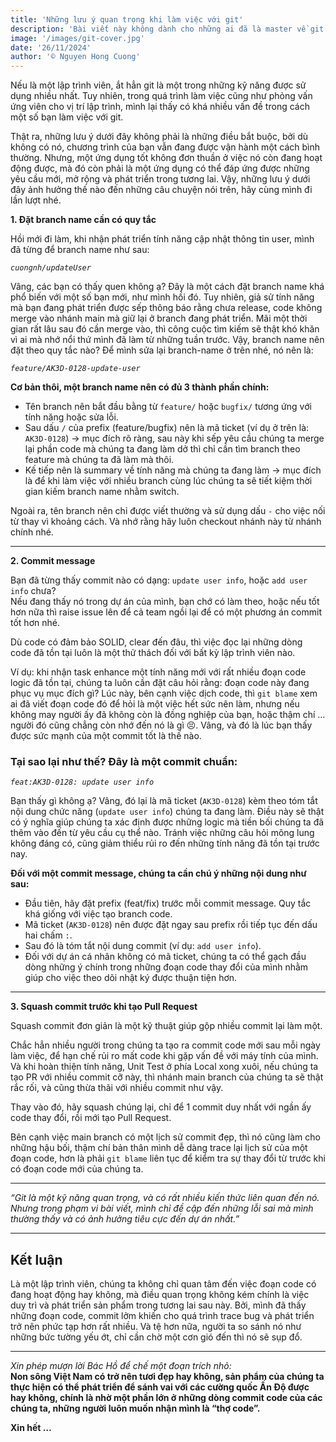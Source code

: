 ```yaml
---
title: 'Những lưu ý quan trọng khi làm việc với git'
description: 'Bài viết này không dành cho những ai đã là master về git và git flow.'
image: '/images/git-cover.jpg'
date: '26/11/2024'
author: '© Nguyen Hong Cuong'
---
```


Nếu là một lập trình viên, ắt hẳn git là một trong những kỹ năng được sử dụng nhiều nhất. Tuy nhiên, trong quá trình làm việc cũng như phỏng vấn ứng viên cho vị trí lập trình, mình lại thấy có khá nhiều vấn đề trong cách một số bạn làm việc với git.

Thật ra, những lưu ý dưới đây không phải là những điều bắt buộc, bởi dù không có nó, chương trình của bạn vẫn đang được vận hành một cách bình thường. Nhưng, một ứng dụng tốt không đơn thuần ở việc nó còn đang hoạt động được, mà đó còn phải là một ứng dụng có thể đáp ứng được những yêu cầu mới, mở rộng và phát triển trong tương lai. Vậy, những lưu ý dưới đây ảnh hưởng thế nào đến những câu chuyện nói trên, hãy cùng mình đi lần lượt nhé.

<strong> 1. Đặt branch name cần có quy tắc </strong> 

Hồi mới đi làm, khi nhận phát triển tính năng cập nhật thông tin user, mình đã từng để branch name như sau:

*`cuongnh/updateUser`*

Vâng, các bạn có thấy quen không ạ? Đây là một cách đặt branch name khá phổ biến với một số bạn mới, như mình hồi đó. Tuy nhiên, giả sử tính năng mà bạn đang phát triển được sếp thông báo rằng chưa release, code không merge vào nhánh main mà giữ lại ở branch đang phát triển. Mãi một thời gian rất lâu sau đó cần merge vào, thì công cuộc tìm kiếm sẽ thật khó khăn vì ai mà nhớ nổi thứ mình đã làm từ những tuần trước. Vậy, branch name nên đặt theo quy tắc nào? Để mình sửa lại branch-name ở trên nhé, nó nên là:

*`feature/AK3D-0128-update-user`*

**Cơ bản thôi, một branch name nên có đủ 3 thành phần chính:**
- Tên branch nên bắt đầu bằng từ `feature/` hoặc `bugfix/` tương ứng với tính năng hoặc sửa lỗi.
- Sau dấu `/` của prefix (feature/bugfix) nên là mã ticket (ví dụ ở trên là: `AK3D-0128`) -> mục đích rõ ràng, sau này khi sếp yêu cầu chúng ta merge lại phần code mà chúng ta đang làm dở thì chỉ cần tìm branch theo feature mà chúng ta đã làm mà thôi.
- Kế tiếp nên là summary về tính năng mà chúng ta đang làm -> mục đích là để khi làm việc với nhiều branch cùng lúc chúng ta sẽ tiết kiệm thời gian kiếm branch name nhằm switch.

Ngoài ra, tên branch nên chỉ được viết thường và sử dụng dấu `-` cho việc nối từ thay vì khoảng cách. Và nhớ rằng hãy luôn checkout nhánh này từ nhánh chính nhé.

---

<strong>2. Commit message</strong> 

Bạn đã từng thấy commit nào có dạng: `update user info`, hoặc `add user info` chưa?  
Nếu đang thấy nó trong dự án của mình, bạn chớ có làm theo, hoặc nếu tốt hơn nữa thì raise issue lên để cả team ngồi lại để có một phương án commit tốt hơn nhé.

Dù code có đảm bảo SOLID, clear đến đâu, thì việc đọc lại những dòng code đã tồn tại luôn là một thử thách đối với bất kỳ lập trình viên nào.

Ví dụ: khi nhận task enhance một tính năng mới với rất nhiều đoạn code logic đã tồn tại, chúng ta luôn cần đặt câu hỏi rằng: đoạn code này đang phục vụ mục đích gì? Lúc này, bên cạnh việc dịch code, thì `git blame` xem ai đã viết đoạn code đó để hỏi là một việc hết sức nên làm, nhưng nếu không may người ấy đã không còn là đồng nghiệp của bạn, hoặc thậm chí … người đó cũng chẳng còn nhớ đến nó là gì 😣. Vâng, và đó là lúc bạn thấy được sức mạnh của một commit tốt là thế nào.

### Tại sao lại như thế? Đây là một commit chuẩn:
*`feat:AK3D-0128: update user info`*

Bạn thấy gì không ạ? Vâng, đó lại là mã ticket (`AK3D-0128`) kèm theo tóm tắt nội dung chức năng (`update user info`) chúng ta đang làm. Điều này sẽ thật có ý nghĩa giúp chúng ta xác định được những logic mà tiền bối chúng ta đã thêm vào đến từ yêu cầu cụ thể nào. Tránh việc những câu hỏi mông lung không đáng có, cũng giảm thiểu rủi ro đến những tính năng đã tồn tại trước nay.

**Đối với một commit message, chúng ta cần chú ý những nội dung như sau:**
- Đầu tiên, hãy đặt prefix (feat/fix) trước mỗi commit message. Quy tắc khá giống với việc tạo branch code.
- Mã ticket (`AK3D-0128`) nên được đặt ngay sau prefix rồi tiếp tục đến dấu hai chấm `:`.
- Sau đó là tóm tắt nội dung commit (ví dụ: `add user info`).
- Đối với dự án cá nhân không có mã ticket, chúng ta có thể gạch đầu dòng những ý chính trong những đoạn code thay đổi của mình nhằm giúp cho việc theo dõi nhật ký được thuận tiện hơn.

---

<strong>3. Squash commit trước khi tạo Pull Request</strong>

Squash commit đơn giản là một kỹ thuật giúp gộp nhiều commit lại làm một.

Chắc hẳn nhiều người trong chúng ta tạo ra commit code mới sau mỗi ngày làm việc, để hạn chế rủi ro mất code khi gặp vấn đề với máy tính của mình. Và khi hoàn thiện tính năng, Unit Test ở phía Local xong xuôi, nếu chúng ta tạo PR với nhiều commit cỡ này, thì nhánh main branch của chúng ta sẽ thật rắc rối, và cũng thừa thãi với nhiều commit như vậy.

Thay vào đó, hãy squash chúng lại, chỉ để 1 commit duy nhất với ngần ấy code thay đổi, rồi mới tạo Pull Request.

Bên cạnh việc main branch có một lịch sử commit đẹp, thì nó cũng làm cho những hậu bối, thậm chí bản thân mình dễ dàng trace lại lịch sử của một đoạn code, hơn là phải `git blame` liên tục để kiểm tra sự thay đổi từ trước khi có đoạn code mới của chúng ta.

---

*“Git là một kỹ năng quan trọng, và có rất nhiều kiến thức liên quan đến nó. Nhưng trong phạm vi bài viết, mình chỉ đề cập đến những lỗi sai mà mình thường thấy và có ảnh hưởng tiêu cực đến dự án nhất.”*

---

## Kết luận

Là một lập trình viên, chúng ta không chỉ quan tâm đến việc đoạn code có đang hoạt động hay không, mà điều quan trọng không kém chính là việc duy trì và phát triển sản phẩm trong tương lai sau này. Bởi, mình đã thấy những đoạn code, commit lởm khiến cho quá trình trace bug và phát triển trở nên phức tạp hơn rất nhiều. Và tệ hơn nữa, người ta so sánh nó như những bức tường yếu ớt, chỉ cần chờ một cơn gió đến thì nó sẽ sụp đổ.

---

*Xin phép mượn lời Bác Hồ để chế một đoạn trích nhỏ:*  
**Non sông Việt Nam có trở nên tươi đẹp hay không, sản phẩm của chúng ta thực hiện có thể phát triển để sánh vai với các cường quốc Ấn Độ được hay không, chính là nhờ một phần lớn ở những dòng commit code của các chúng ta, những người luôn muốn nhận mình là “thợ code”.**

**Xin hết …**
